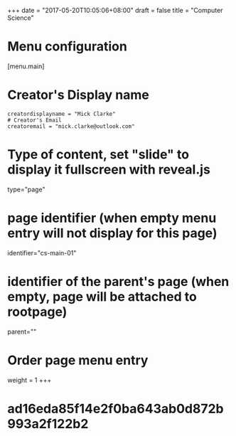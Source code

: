 +++
date = "2017-05-20T10:05:06+08:00"
draft = false
title = "Computer Science"
# Menu configuration
[menu.main]
# Creator's Display name
    creatordisplayname = "Mick Clarke"
    # Creator's Email
    creatoremail = "mick.clarke@outlook.com"


# Type of content, set "slide" to display it fullscreen with reveal.js
type="page"

# page identifier (when empty menu entry will not display for this page)
identifier="cs-main-01" 
# identifier of the parent's page (when empty, page will be attached to rootpage)
parent="" 
# Order page menu entry
weight = 1
+++

# ad16eda85f14e2f0ba643ab0d872b993a2f122b2